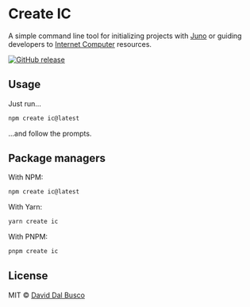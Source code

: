 # Create IC

A simple command line tool for initializing projects with [Juno](https://juno.build) or guiding developers to [Internet Computer](https://internetcomputer.org/) resources.

[![GitHub release](https://img.shields.io/github/release/peterpeterparker/create-ic/all?logo=GitHub&style=flat-square)](https://github.com/peterpeterparker/create-ic/releases/latest)

## Usage

Just run...

```bash
npm create ic@latest
```

...and follow the prompts.

## Package managers

With NPM:

```bash
npm create ic@latest
```

With Yarn:

```bash
yarn create ic
```

With PNPM:

```bash
pnpm create ic
```

## License

MIT © [David Dal Busco](mailto:david.dalbusco@outlook.com)
